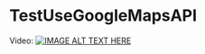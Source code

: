 TestUseGoogleMapsAPI
====================
Video:
[![IMAGE ALT TEXT HERE](http://img.youtube.com/vi/43s79o533Ss/0.jpg)](http://www.youtube.com/watch?v=43s79o533Ss)

